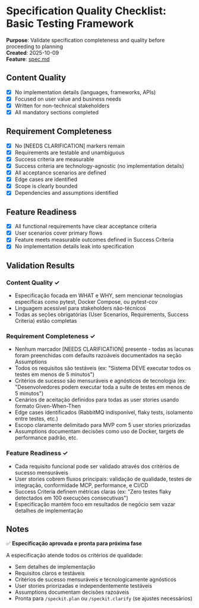 # Specification Quality Checklist: Basic Testing Framework

**Purpose**: Validate specification completeness and quality before proceeding to planning  
**Created**: 2025-10-09  
**Feature**: [spec.md](../spec.md)

## Content Quality

- [x] No implementation details (languages, frameworks, APIs)
- [x] Focused on user value and business needs
- [x] Written for non-technical stakeholders
- [x] All mandatory sections completed

## Requirement Completeness

- [x] No [NEEDS CLARIFICATION] markers remain
- [x] Requirements are testable and unambiguous
- [x] Success criteria are measurable
- [x] Success criteria are technology-agnostic (no implementation details)
- [x] All acceptance scenarios are defined
- [x] Edge cases are identified
- [x] Scope is clearly bounded
- [x] Dependencies and assumptions identified

## Feature Readiness

- [x] All functional requirements have clear acceptance criteria
- [x] User scenarios cover primary flows
- [x] Feature meets measurable outcomes defined in Success Criteria
- [x] No implementation details leak into specification

## Validation Results

### Content Quality ✓
- Especificação focada em WHAT e WHY, sem mencionar tecnologias específicas como pytest, Docker Compose, ou pytest-cov
- Linguagem acessível para stakeholders não-técnicos
- Todas as seções obrigatórias (User Scenarios, Requirements, Success Criteria) estão completas

### Requirement Completeness ✓
- Nenhum marcador [NEEDS CLARIFICATION] presente - todas as lacunas foram preenchidas com defaults razoáveis documentados na seção Assumptions
- Todos os requisitos são testáveis (ex: "Sistema DEVE executar todos os testes em menos de 5 minutos")
- Critérios de sucesso são mensuráveis e agnósticos de tecnologia (ex: "Desenvolvedores podem executar toda a suíte de testes em menos de 5 minutos")
- Cenários de aceitação definidos para todas as user stories usando formato Given-When-Then
- Edge cases identificados (RabbitMQ indisponível, flaky tests, isolamento entre testes, etc.)
- Escopo claramente delimitado para MVP com 5 user stories priorizadas
- Assumptions documentam decisões como uso de Docker, targets de performance padrão, etc.

### Feature Readiness ✓
- Cada requisito funcional pode ser validado através dos critérios de sucesso mensuráveis
- User stories cobrem fluxos principais: validação de qualidade, testes de integração, conformidade MCP, performance, e CI/CD
- Success Criteria definem métricas claras (ex: "Zero testes flaky detectados em 100 execuções consecutivas")
- Especificação mantém foco em resultados de negócio sem vazar detalhes de implementação

## Notes

✅ **Especificação aprovada e pronta para próxima fase**

A especificação atende todos os critérios de qualidade:
- Sem detalhes de implementação
- Requisitos claros e testáveis
- Critérios de sucesso mensuráveis e tecnologicamente agnósticos
- User stories priorizadas e independentemente testáveis
- Assumptions documentam decisões razoáveis
- Pronta para `/speckit.plan` ou `/speckit.clarify` (se ajustes necessários)

